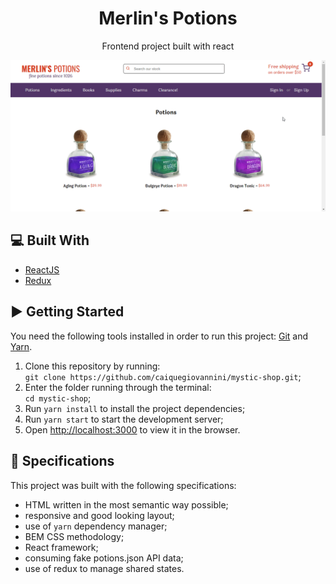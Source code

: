 <h1 align="center">Merlin's Potions</h1>

<p align="center">Frontend project built with react</p>

<div align="center">
  <img src="src/assets/screenshots/demo.gif" alt="demo gif"/>
</div>

## :computer: Built With
- [ReactJS](https://pt-br.reactjs.org/)
- [Redux](https://redux.js.org/)

## :arrow_forward: Getting Started
You need the following tools installed in order to run this project: [Git](https://git-scm.com/) and [Yarn](https://yarnpkg.com/).

1. Clone this repository by running: <br> `git clone https://github.com/caiquegiovannini/mystic-shop.git`;
2. Enter the folder running through the terminal: <br> `cd mystic-shop`;
3. Run `yarn install` to install the project dependencies;
4. Run `yarn start` to start the development server;
5. Open [http://localhost:3000](http://localhost:3000) to view it in the browser.

## :bookmark_tabs: Specifications
This project was built with the following specifications:

- HTML written in the most semantic way possible;
- responsive and good looking layout;
- use of `yarn` dependency manager;
- BEM CSS methodology;
- React framework;
- consuming fake potions.json API data;
- use of redux to manage shared states.